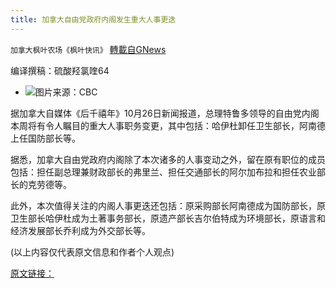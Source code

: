 ```yaml
---
title: 加拿大自由党政府内阁发生重大人事更迭
---
```

`加拿大枫叶农场《枫叶快讯》` [轉載自GNews](https://gnews.org/zh-hans/1619542/)

编译撰稿：硫酸羟氯喹64

- ![](https://assets.gnews.org/wp-content/uploads/2021/10/a-13.jpg)图片来源：CBC


据加拿大自媒体《后千禧年》10月26日新闻报道，总理特鲁多领导的自由党内阁本周将有令人瞩目的重大人事职务变更，其中包括：哈伊杜卸任卫生部长，阿南德上任国防部长等。

据悉，加拿大自由党政府内阁除了本次诸多的人事变动之外，留在原有职位的成员包括：担任副总理兼财政部长的弗里兰、担任交通部长的阿尔加布拉和担任农业部长的克劳德等。

此外，本次值得关注的内阁人事更迭还包括：原采购部长阿南德成为国防部长，原卫生部长哈伊杜成为土著事务部长，原遗产部长吉尔伯特成为环境部长，原语言和经济发展部长乔利成为外交部长等。

(以上内容仅代表原文信息和作者个人观点)

[原文链接：](https://thepostmillennial.com/hajdu-out-anand-in-defense-minister-cabinet)

